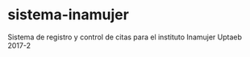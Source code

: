 # sistema-inamujer
Sistema de registro y control de citas para el instituto Inamujer 
Uptaeb 2017-2
